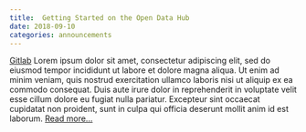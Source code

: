 ```yaml
---
title:  Getting Started on the Open Data Hub
date: 2018-09-10
categories: announcements
---
```

[Gitlab](https://gitlab.com/opendatahub) Lorem ipsum dolor sit amet, consectetur adipiscing elit, sed do eiusmod tempor incididunt ut labore et dolore magna aliqua. Ut enim ad minim veniam, quis nostrud exercitation ullamco laboris nisi ut aliquip ex ea commodo consequat. Duis aute irure dolor in reprehenderit in voluptate velit esse cillum dolore eu fugiat nulla pariatur. Excepteur sint occaecat cupidatat non proident, sunt in culpa qui officia deserunt mollit anim id est laborum.
<a href="https://gitlab.com/opendatahub" target="_blank">Read more...</a>
